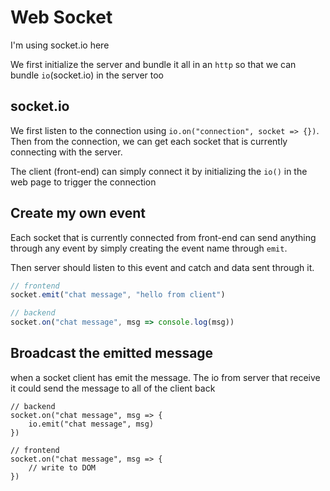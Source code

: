 # Web Socket

I'm using socket.io here

We first initialize the server and bundle it all in an `http` so that we can bundle `io`(socket.io) in the server too

## socket.io

We first listen to the connection using `io.on("connection", socket => {})`. Then from the connection, we can get each socket that is currently connecting with the server.

The client (front-end) can simply connect it by initializing the `io()` in the web page to trigger the connection


## Create my own event

Each socket that is currently connected from front-end can send anything through any event by simply creating the event name through `emit`.

Then server should listen to this event and catch and data sent through it.

```ts
// frontend
socket.emit("chat message", "hello from client")

// backend
socket.on("chat message", msg => console.log(msg))
```


## Broadcast the emitted message

when a socket client has emit the message. The io from server that receive it could send the message to all of the client back

```
// backend
socket.on("chat message", msg => {
    io.emit("chat message", msg)
})

// frontend
socket.on("chat message", msg => {
    // write to DOM
})
```
